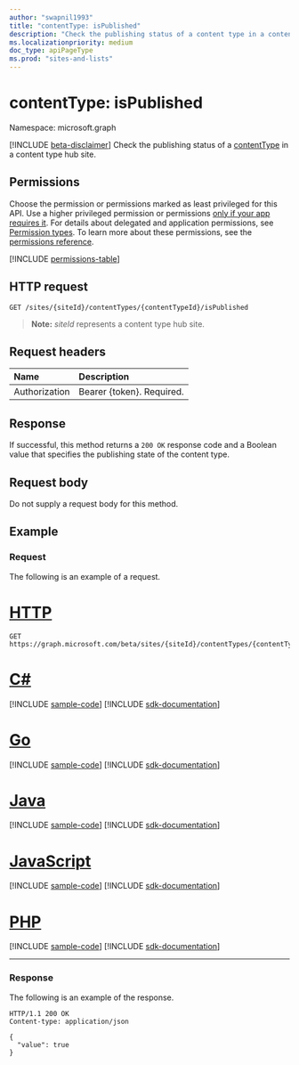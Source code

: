 ```yaml
---
author: "swapnil1993"
title: "contentType: isPublished"
description: "Check the publishing status of a content type in a content type hub site."
ms.localizationpriority: medium
doc_type: apiPageType
ms.prod: "sites-and-lists"
---
```


# contentType: isPublished
Namespace: microsoft.graph

[!INCLUDE [beta-disclaimer](../../includes/beta-disclaimer.md)]
Check the publishing status of a [contentType][] in a content type hub site.

## Permissions

Choose the permission or permissions marked as least privileged for this API. Use a higher privileged permission or permissions [only if your app requires it](/graph/permissions-overview#best-practices-for-using-microsoft-graph-permissions). For details about delegated and application permissions, see [Permission types](/graph/permissions-overview#permission-types). To learn more about these permissions, see the [permissions reference](/graph/permissions-reference).

<!-- { "blockType": "permissions", "name": "contenttype_ispublished" } -->
[!INCLUDE [permissions-table](../includes/permissions/contenttype-ispublished-permissions.md)]

## HTTP request

<!-- { "blockType": "ignored" } -->

```http
GET /sites/{siteId}/contentTypes/{contentTypeId}/isPublished
```
>**Note:** _siteId_ represents a content type hub site.

## Request headers
|Name|Description|
|:---|:---|
|Authorization|Bearer {token}. Required.|

## Response
If successful, this method returns a `200 OK` response code and a Boolean value that specifies the publishing state of the content type.

## Request body
Do not supply a request body for this method.

## Example

### Request

The following is an example of a request.

# [HTTP](#tab/http)
<!-- {
  "blockType": "request",
  "name": "contenttype_ispublished"
}
-->
```msgraph-interactive
GET https://graph.microsoft.com/beta/sites/{siteId}/contentTypes/{contentTypeId}/isPublished
```

# [C#](#tab/csharp)
[!INCLUDE [sample-code](../includes/snippets/csharp/contenttype-ispublished-csharp-snippets.md)]
[!INCLUDE [sdk-documentation](../includes/snippets/snippets-sdk-documentation-link.md)]

# [Go](#tab/go)
[!INCLUDE [sample-code](../includes/snippets/go/contenttype-ispublished-go-snippets.md)]
[!INCLUDE [sdk-documentation](../includes/snippets/snippets-sdk-documentation-link.md)]

# [Java](#tab/java)
[!INCLUDE [sample-code](../includes/snippets/java/contenttype-ispublished-java-snippets.md)]
[!INCLUDE [sdk-documentation](../includes/snippets/snippets-sdk-documentation-link.md)]

# [JavaScript](#tab/javascript)
[!INCLUDE [sample-code](../includes/snippets/javascript/contenttype-ispublished-javascript-snippets.md)]
[!INCLUDE [sdk-documentation](../includes/snippets/snippets-sdk-documentation-link.md)]

# [PHP](#tab/php)
[!INCLUDE [sample-code](../includes/snippets/php/contenttype-ispublished-php-snippets.md)]
[!INCLUDE [sdk-documentation](../includes/snippets/snippets-sdk-documentation-link.md)]

---

### Response

The following is an example of the response.

<!-- {
  "blockType": "response",
  "truncated": true,
  "@odata.type": "string"
}
-->

```http
HTTP/1.1 200 OK
Content-type: application/json

{
  "value": true 
}
```

[contentType]: ../resources/contentType.md
